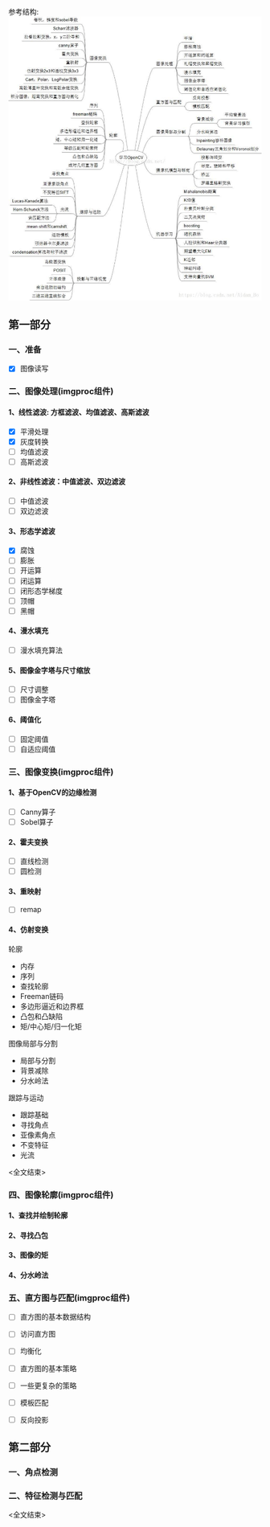 参考结构:
<img src="./20180824112458704.jpeg">


## 第一部分
### 一、准备
* [x] 图像读写

### 二、图像处理(imgproc组件)
#### 1、线性滤波: 方框滤波、均值滤波、高斯滤波
* [x] 平滑处理
* [x] 灰度转换
* [ ] 均值滤波
* [ ] 高斯滤波

#### 2、非线性滤波：中值滤波、双边滤波
* [ ] 中值滤波
* [ ] 双边滤波

#### 3、形态学滤波
* [x] 腐蚀
* [ ] 膨胀
* [ ] 开运算
* [ ] 闭运算
* [ ] 闭形态学梯度
* [ ] 顶帽
* [ ] 黑帽

#### 4、漫水填充
* [ ] 漫水填充算法

#### 5、图像金字塔与尺寸缩放
* [ ] 尺寸调整
* [ ] 图像金字塔

#### 6、阈值化
* [ ] 固定阈值
* [ ] 自适应阈值

### 三、图像变换(imgproc组件)
#### 1、基于OpenCV的边缘检测
* [ ] Canny算子
* [ ] Sobel算子

#### 2、霍夫变换
* [ ] 直线检测
* [ ] 圆检测

#### 3、重映射
* [ ] remap

#### 4、仿射变换



轮廓
- 内存
- 序列
- 查找轮廓
- Freeman链码
- 多边形逼近和边界框
- 凸包和凸缺陷
- 矩/中心矩/归一化矩

图像局部与分割
- 局部与分割
- 背景减除
- 分水岭法

跟踪与运动
- 跟踪基础
- 寻找角点
- 亚像素角点
- 不变特征
- 光流

<全文结束>

### 四、图像轮廓(imgproc组件)
#### 1、查找并绘制轮廓
#### 2、寻找凸包
#### 3、图像的矩
#### 4、分水岭法




### 五、直方图与匹配(imgproc组件)
* [ ] 直方图的基本数据结构
* [ ] 访问直方图
* [ ] 均衡化
* [ ] 直方图的基本策略
* [ ] 一些更复杂的策略
* [ ] 模板匹配
* [ ] 反向投影



## 第二部分
### 一、角点检测
### 二、特征检测与匹配
<全文结束>
